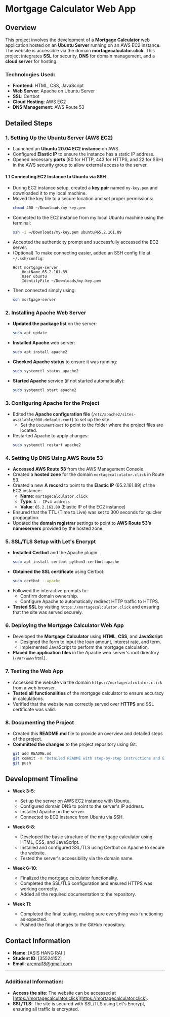 # Mortgage Calculator Web App

## Overview
This project involves the development of a **Mortgage Calculator** web application hosted on an **Ubuntu Server** running on an AWS EC2 instance. The website is accessible via the domain **mortagecalculator.click**. This project integrates **SSL** for security, **DNS** for domain management, and a **cloud server** for hosting.

### Technologies Used:
- **Frontend**: HTML, CSS, JavaScript
- **Web Server**: Apache on Ubuntu Server
- **SSL**: Certbot
- **Cloud Hosting**: AWS EC2
- **DNS Management**: AWS Route 53

## Detailed Steps

### 1. **Setting Up the Ubuntu Server (AWS EC2)**
   - Launched an **Ubuntu 20.04 EC2 instance** on AWS.
   - Configured **Elastic IP** to ensure the instance has a static IP address.
   - Opened necessary **ports** (80 for HTTP, 443 for HTTPS, and 22 for SSH) in the AWS security group to allow external access to the server.

#### 1.1 **Connecting EC2 Instance to Ubuntu via SSH**
   - During EC2 instance setup, created a **key pair** named `my-key.pem` and downloaded it to my local machine.
   - Moved the key file to a secure location and set proper permissions:
     ```bash
     chmod 400 ~/Downloads/my-key.pem
     ```
   - Connected to the EC2 instance from my local Ubuntu machine using the terminal:
     ```bash
     ssh -i ~/Downloads/my-key.pem ubuntu@65.2.161.89
     ```
   - Accepted the authenticity prompt and successfully accessed the EC2 server.
   - (Optional) To make connecting easier, added an SSH config file at `~/.ssh/config`:
     ```
     Host mortgage-server
         HostName 65.2.161.89
         User ubuntu
         IdentityFile ~/Downloads/my-key.pem
     ```
   - Then connected simply using:
     ```bash
     ssh mortgage-server
     ```

### 2. **Installing Apache Web Server**
   - **Updated the package list** on the server:
     ```bash
     sudo apt update
     ```
   - **Installed Apache** web server:
     ```bash
     sudo apt install apache2
     ```
   - **Checked Apache status** to ensure it was running:
     ```bash
     sudo systemctl status apache2
     ```
   - **Started Apache** service (if not started automatically):
     ```bash
     sudo systemctl start apache2
     ```

### 3. **Configuring Apache for the Project**
   - Edited the **Apache configuration file** (`/etc/apache2/sites-available/000-default.conf`) to set up the site:
     - Set the `DocumentRoot` to point to the folder where the project files are located.
   - Restarted Apache to apply changes:
     ```bash
     sudo systemctl restart apache2
     ```

### 4. **Setting Up DNS Using AWS Route 53**
   - **Accessed AWS Route 53** from the AWS Management Console.
   - Created a **hosted zone** for the domain `mortagecalculator.click` in Route 53.
   - Created a new **A record** to point to the **Elastic IP** (65.2.161.89) of the EC2 instance:
     - **Name**: `mortagecalculator.click`
     - **Type**: `A - IPv4 address`
     - **Value**: `65.2.161.89` (Elastic IP of the EC2 instance)
   - Ensured that the **TTL** (Time to Live) was set to 300 seconds for quicker propagation.
   - Updated the **domain registrar** settings to point to **AWS Route 53’s nameservers** provided by the hosted zone.

### 5. **SSL/TLS Setup with Let's Encrypt**
   - **Installed Certbot** and the Apache plugin:
     ```bash
     sudo apt install certbot python3-certbot-apache
     ```
   - **Obtained the SSL certificate** using Certbot:
     ```bash
     sudo certbot --apache
     ```
   - Followed the interactive prompts to:
     - Confirm domain ownership.
     - Configure Apache to automatically redirect HTTP traffic to HTTPS.
   - **Tested SSL** by visiting `https://mortagecalculator.click` and ensuring that the site was served securely.

### 6. **Deploying the Mortgage Calculator Web App**
   - Developed the **Mortgage Calculator** using **HTML**, **CSS**, and **JavaScript**:
     - Designed the form to input the loan amount, interest rate, and term.
     - Implemented JavaScript to perform the mortgage calculation.
   - **Placed the application files** in the Apache web server's root directory (`/var/www/html`).

### 7. **Testing the Web App**
   - Accessed the website via the domain `https://mortagecalculator.click` from a web browser.
   - **Tested all functionalities** of the mortgage calculator to ensure accuracy in calculations.
   - Verified that the website was correctly served over **HTTPS** and SSL certificate was valid.

### 8. **Documenting the Project**
   - Created this **README.md** file to provide an overview and detailed steps of the project.
   - **Committed the changes** to the project repository using Git:
     ```bash
     git add README.md
     git commit -m "Detailed README with step-by-step instructions and EC2 SSH setup"
     git push
     ```

## Development Timeline
- **Week 3-5**:
    - Set up the server on AWS EC2 instance with Ubuntu.
    - Configured domain DNS to point to the server's IP address.
    - Installed Apache on the server.
    - Connected to EC2 instance from Ubuntu via SSH.

- **Week 6-8**:
    - Developed the basic structure of the mortgage calculator using HTML, CSS, and JavaScript.
    - Installed and configured SSL/TLS using Certbot on Apache to secure the website.
    - Tested the server's accessibility via the domain name.

- **Week 6-10**:
    - Finalized the mortgage calculator functionality.
    - Completed the SSL/TLS configuration and ensured HTTPS was working correctly.
    - Added all the required documentation to the repository.

- **Week 11**:
    - Completed the final testing, making sure everything was functioning as expected.
    - Pushed the final changes to the GitHub repository.

## Contact Information
- **Name**: [ASIS HANG RAI ]
- **Student ID**: [35524152]
- **Email**: arenrai18@gmail.com

---

### Additional Information:
- **Access the site**: The website can be accessed at [https://mortagecalculator.click](https://mortagecalculator.click).
- **SSL/TLS**: The site is secured with SSL/TLS using Let's Encrypt, ensuring all traffic is encrypted.
